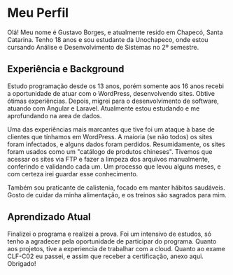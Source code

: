 # Meu Perfil

Olá! Meu nome é Gustavo Borges, e atualmente resido em Chapecó, Santa Catarina. Tenho 18 anos e sou estudante da
Unochapeco, onde estou
cursando Análise e Desenvolvimento de Sistemas no 2º semestre.

## Experiência e Background

Estudo programação desde os 13 anos, porém somente aos 16 anos recebi a oportunidade de atuar com o WordPress,
desenvolvendo sites. Obtive ótimas experiências. Depois, migrei para o desenvolvimento de software, atuando com Angular
e Laravel. Atualmente estou estudando e me aprofundando na area de dados.

Uma das experiências mais marcantes que tive foi um ataque à base de clientes que tínhamos em WordPress. A maioria (se
não todos) os sites foram infectados, e alguns dados foram perdidos. Resumidamente, os sites foram usados como um
"catálogo de produtos chineses". Tivemos que acessar os sites via FTP e fazer a limpeza dos arquivos manualmente,
conferindo e validando cada um. Um processo que levou alguns meses, e com certeza irei guardar esse conhecimento.

Também sou praticante de calistenia, focado em manter hábitos saudáveis. Gosto de cuidar da minha
alimentação, e os treinos são sagrados para mim.

## Aprendizado Atual

Finalizei o programa e realizei a prova. Foi um intensivo de estudos, só tenho a agradecer pela oportunidade de participar do programa.
Quanto aos projetos, tive a experiencia de trabalhar com a cloud.
Quanto ao exame CLF-C02 eu passei, e assim que receber a certificação, anexo aqui.
Obrigado!